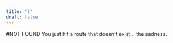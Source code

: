 ```yaml
---
title: "?"
draft: false
---
```

#NOT FOUND
You just hit a route that doesn&#39;t exist... the sadness.